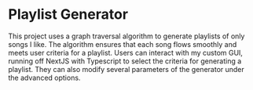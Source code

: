 # Playlist Generator

This project uses a graph traversal algorithm to generate playlists of only songs I like. 
The algorithm ensures that each song flows smoothly and meets user criteria for a playlist.
Users can interact with my custom GUI, running off NextJS with Typescript to select the criteria for generating a playlist.
They can also modify several parameters of the generator under the advanced options.